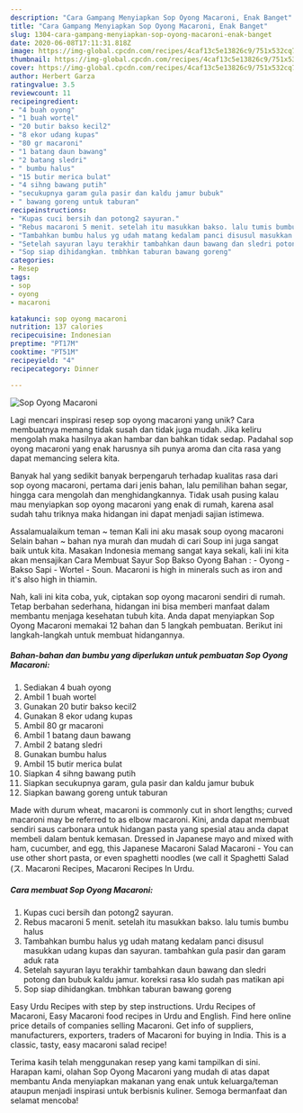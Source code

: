 ```yaml
---
description: "Cara Gampang Menyiapkan Sop Oyong Macaroni, Enak Banget"
title: "Cara Gampang Menyiapkan Sop Oyong Macaroni, Enak Banget"
slug: 1304-cara-gampang-menyiapkan-sop-oyong-macaroni-enak-banget
date: 2020-06-08T17:11:31.818Z
image: https://img-global.cpcdn.com/recipes/4caf13c5e13826c9/751x532cq70/sop-oyong-macaroni-foto-resep-utama.jpg
thumbnail: https://img-global.cpcdn.com/recipes/4caf13c5e13826c9/751x532cq70/sop-oyong-macaroni-foto-resep-utama.jpg
cover: https://img-global.cpcdn.com/recipes/4caf13c5e13826c9/751x532cq70/sop-oyong-macaroni-foto-resep-utama.jpg
author: Herbert Garza
ratingvalue: 3.5
reviewcount: 11
recipeingredient:
- "4 buah oyong"
- "1 buah wortel"
- "20 butir bakso kecil2"
- "8 ekor udang kupas"
- "80 gr macaroni"
- "1 batang daun bawang"
- "2 batang sledri"
- " bumbu halus"
- "15 butir merica bulat"
- "4 sihng bawang putih"
- "secukupnya garam gula pasir dan kaldu jamur bubuk"
- " bawang goreng untuk taburan"
recipeinstructions:
- "Kupas cuci bersih dan potong2 sayuran."
- "Rebus macaroni 5 menit. setelah itu masukkan bakso. lalu tumis bumbu halus"
- "Tambahkan bumbu halus yg udah matang kedalam panci disusul masukkan udang kupas dan sayuran. tambahkan gula pasir dan garam aduk rata"
- "Setelah sayuran layu terakhir tambahkan daun bawang dan sledri potong dan bubuk kaldu jamur. koreksi rasa klo sudah pas matikan api"
- "Sop siap dihidangkan. tmbhkan taburan bawang goreng"
categories:
- Resep
tags:
- sop
- oyong
- macaroni

katakunci: sop oyong macaroni 
nutrition: 137 calories
recipecuisine: Indonesian
preptime: "PT17M"
cooktime: "PT51M"
recipeyield: "4"
recipecategory: Dinner

---
```



![Sop Oyong Macaroni](https://img-global.cpcdn.com/recipes/4caf13c5e13826c9/751x532cq70/sop-oyong-macaroni-foto-resep-utama.jpg)

Lagi mencari inspirasi resep sop oyong macaroni yang unik? Cara membuatnya memang tidak susah dan tidak juga mudah. Jika keliru mengolah maka hasilnya akan hambar dan bahkan tidak sedap. Padahal sop oyong macaroni yang enak harusnya sih punya aroma dan cita rasa yang dapat memancing selera kita.

Banyak hal yang sedikit banyak berpengaruh terhadap kualitas rasa dari sop oyong macaroni, pertama dari jenis bahan, lalu pemilihan bahan segar, hingga cara mengolah dan menghidangkannya. Tidak usah pusing kalau mau menyiapkan sop oyong macaroni yang enak di rumah, karena asal sudah tahu triknya maka hidangan ini dapat menjadi sajian istimewa.

Assalamualaikum teman ~ teman Kali ini aku masak soup oyong macaroni Selain bahan ~ bahan nya murah dan mudah di cari Soup ini juga sangat baik untuk kita. Masakan Indonesia memang sangat kaya sekali, kali ini kita akan mensajikan Cara Membuat Sayur Sop Bakso Oyong Bahan : - Oyong - Bakso Sapi - Wortel - Soun. Macaroni is high in minerals such as iron and it&#39;s also high in thiamin.


Nah, kali ini kita coba, yuk, ciptakan sop oyong macaroni sendiri di rumah. Tetap berbahan sederhana, hidangan ini bisa memberi manfaat dalam membantu menjaga kesehatan tubuh kita. Anda dapat menyiapkan Sop Oyong Macaroni memakai 12 bahan dan 5 langkah pembuatan. Berikut ini langkah-langkah untuk membuat hidangannya.

<!--inarticleads1-->

##### Bahan-bahan dan bumbu yang diperlukan untuk pembuatan Sop Oyong Macaroni:

1. Sediakan 4 buah oyong
1. Ambil 1 buah wortel
1. Gunakan 20 butir bakso kecil2
1. Gunakan 8 ekor udang kupas
1. Ambil 80 gr macaroni
1. Ambil 1 batang daun bawang
1. Ambil 2 batang sledri
1. Gunakan  bumbu halus
1. Ambil 15 butir merica bulat
1. Siapkan 4 sihng bawang putih
1. Siapkan secukupnya garam, gula pasir dan kaldu jamur bubuk
1. Siapkan  bawang goreng untuk taburan


Made with durum wheat, macaroni is commonly cut in short lengths; curved macaroni may be referred to as elbow macaroni. Kini, anda dapat membuat sendiri saus carbonara untuk hidangan pasta yang spesial atau anda dapat membeli dalam bentuk kemasan. Dressed in Japanese mayo and mixed with ham, cucumber, and egg, this Japanese Macaroni Salad Macaroni - You can use other short pasta, or even spaghetti noodles (we call it Spaghetti Salad (ス. Macaroni Recipes, Macaroni Recipes In Urdu. 

<!--inarticleads2-->

##### Cara membuat Sop Oyong Macaroni:

1. Kupas cuci bersih dan potong2 sayuran.
1. Rebus macaroni 5 menit. setelah itu masukkan bakso. lalu tumis bumbu halus
1. Tambahkan bumbu halus yg udah matang kedalam panci disusul masukkan udang kupas dan sayuran. tambahkan gula pasir dan garam aduk rata
1. Setelah sayuran layu terakhir tambahkan daun bawang dan sledri potong dan bubuk kaldu jamur. koreksi rasa klo sudah pas matikan api
1. Sop siap dihidangkan. tmbhkan taburan bawang goreng


Easy Urdu Recipes with step by step instructions. Urdu Recipes of Macaroni, Easy Macaroni food recipes in Urdu and English. Find here online price details of companies selling Macaroni. Get info of suppliers, manufacturers, exporters, traders of Macaroni for buying in India. This is a classic, tasty, easy macaroni salad recipe! 

Terima kasih telah menggunakan resep yang kami tampilkan di sini. Harapan kami, olahan Sop Oyong Macaroni yang mudah di atas dapat membantu Anda menyiapkan makanan yang enak untuk keluarga/teman ataupun menjadi inspirasi untuk berbisnis kuliner. Semoga bermanfaat dan selamat mencoba!
